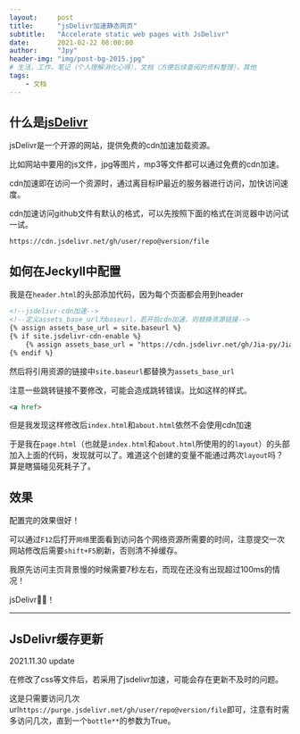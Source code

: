 ```yaml
---
layout:     post
title:      "jsDelivr加速静态网页"
subtitle:   "Accelerate static web pages with JsDelivr"
date:       2021-02-22 08:00:00
author:     "Jpy"
header-img: "img/post-bg-2015.jpg"
# 生活，工作，笔记（个人理解消化心得），文档（方便后续查阅的资料整理），其他
tags:
    - 文档
---
```


## 什么是[jsDelivr](https://www.jsdelivr.com/?docs=gh)

jsDelivr是一个开源的网站，提供免费的cdn加速加载资源。

比如网站中要用的js文件，jpg等图片，mp3等文件都可以通过免费的cdn加速。

cdn加速即在访问一个资源时，通过离目标IP最近的服务器进行访问，加快访问速度。

cdn加速访问github文件有默认的格式，可以先按照下面的格式在浏览器中访问试一试。

`https://cdn.jsdelivr.net/gh/user/repo@version/file`

## 如何在Jeckyll中配置

我是在`header.html`的头部添加代码，因为每个页面都会用到header

```html
<!--jsdelivr-cdn加速-->
<!--定义assets_base_url为baseurl，若开启cdn加速，则替换资源链接-->
{% assign assets_base_url = site.baseurl %} 
{% if site.jsdelivr-cdn-enable %} 
    {% assign assets_base_url = "https://cdn.jsdelivr.net/gh/Jia-py/Jia-py.github.io" %} 
{% endif %}
```

然后将引用资源的链接中`site.baseurl`都替换为`assets_base_url`

注意一些跳转链接不要修改，可能会造成跳转错误。比如这样的样式。

```html
<a href>
```

但是我发现这样修改后`index.html`和`about.html`依然不会使用cdn加速

于是我在`page.html`（也就是`index.html`和`about.html`所使用的的`layout`）的头部加入上面的代码，发现就可以了。难道这个创建的变量不能通过两次`layout`吗？算是瞎猫碰见死耗子了。

## 效果

配置完的效果很好！

可以通过`F12`后打开`网络`里面看到访问各个网络资源所需要的时间，注意提交一次网站修改后需要`shift+F5`刷新，否则清不掉缓存。

我原先访问主页背景慢的时候需要7秒左右，而现在还没有出现超过100ms的情况！

jsDelivr🐂🍺！

---

## JsDelivr缓存更新

2021.11.30 update

在修改了css等文件后，若采用了jsdelivr加速，可能会存在更新不及时的问题。

这是只需要访问几次url`https://purge.jsdelivr.net/gh/user/repo@version/file`即可，注意有时需多访问几次，直到一个`bottle**`的参数为True。